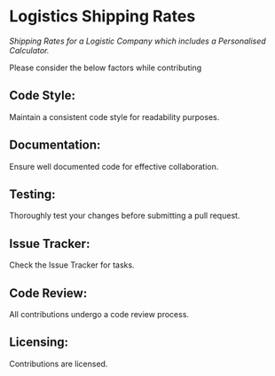 # Logistics Shipping Rates
_Shipping Rates for a Logistic Company which includes a Personalised Calculator._

Please consider the below factors while contributing

Code Style:
-------------------
Maintain a consistent code style for readability purposes.

Documentation:
-------------------
Ensure well documented code for effective collaboration.

Testing:
-------------------
Thoroughly test your changes before submitting a pull request.

Issue Tracker:
-------------------
Check the Issue Tracker for tasks.

Code Review:
-------------------
All contributions undergo a code review process.

Licensing:
-------------------
Contributions are licensed.

